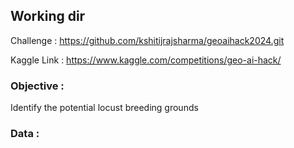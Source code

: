 ## Working dir 

Challenge : https://github.com/kshitijrajsharma/geoaihack2024.git 

Kaggle Link : https://www.kaggle.com/competitions/geo-ai-hack/

### Objective : 
Identify the potential  locust breeding grounds 

### Data : 

